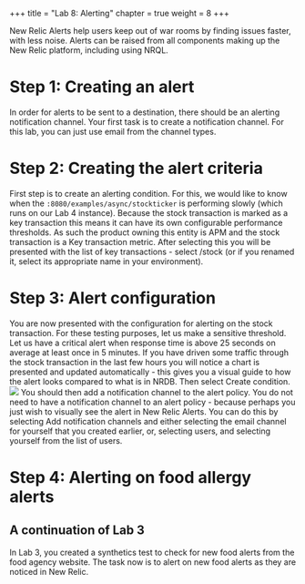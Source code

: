 +++
title = "Lab 8: Alerting"
chapter = true
weight = 8
+++

New Relic Alerts help users keep out of war rooms by finding issues faster, with less noise. Alerts can be raised from all components making up the New Relic platform, including using NRQL.

# Step 1: Creating an alert
In order for alerts to be sent to a destination, there should be an alerting notification channel. Your first task is to create a notification channel. For this lab, you can just use email from the channel types.

# Step 2: Creating the alert criteria
First step is to create an alerting condition. For this, we would like to know when the `:8080/examples/async/stockticker` is performing slowly (which runs on our Lab 4 instance). Because the stock transaction is marked as a key transaction this means it can have its own configurable performance thresholds. As such the product owning this entity is APM and the stock transaction is a Key transaction metric. After selecting this you will be presented with the list of key transactions - select /stock (or if you renamed it, select its appropriate name in your environment).

# Step 3: Alert configuration
You are now presented with the configuration for alerting on the stock transaction. For these testing purposes, let us make a sensitive threshold. Let us have a critical alert when response time is above 25 seconds on average at least once in 5 minutes. If you have driven some traffic through the stock transaction in the last few hours you will notice a chart is presented and updated automatically - this gives you a visual guide to how the alert looks compared to what is in NRDB. Then select Create condition.
![](/images/q9wQ2Gv.png)
You should then add a notification channel to the alert policy. You do not need to have a notification channel to an alert policy - because perhaps you just wish to visually see the alert in New Relic Alerts. You can do this by selecting Add notification channels and either selecting the email channel for yourself that you created earlier, or, selecting users, and selecting yourself from the list of users.

# Step 4: Alerting on food allergy alerts
## A continuation of Lab 3

In Lab 3, you created a synthetics test to check for new food alerts from the food agency website. The task now is to alert on new food alerts as they are noticed in New Relic.